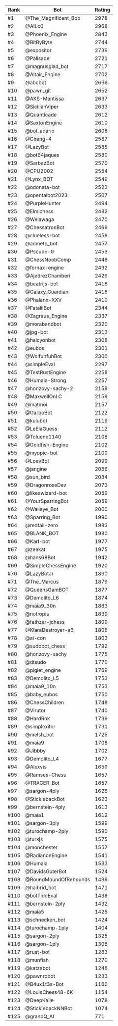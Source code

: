 Rank|Bot|Rating
---|---|---
#1|@The_Magnificent_Bob|2978
#2|@AILc0|2968
#3|@Phoenix_Engine|2843
#4|@BitByByte|2744
#5|@expositor|2739
#6|@Palisade|2721
#7|@magnusglad_bot|2717
#8|@Altair_Engine|2702
#9|@abcbot|2666
#10|@pawn_git|2652
#11|@AKS-Mantissa|2637
#12|@SicilianViper|2633
#13|@Quanticade|2612
#14|@SaxtonEngine|2610
#15|@bot_adario|2608
#16|@Cheng-4|2587
#17|@LazyBot|2585
#18|@bot64jaques|2580
#19|@SarbazBot|2570
#20|@CPU2002|2554
#21|@Lynx_BOT|2549
#22|@odonata-bot|2523
#23|@opentalbot2023|2507
#24|@PurpleHunter|2494
#25|@Elmichess|2482
#26|@Weiawaga|2470
#27|@ChessatronBot|2469
#28|@clueless-bot|2458
#29|@admete_bot|2457
#30|@Pseudo-0|2453
#31|@ChessNoobComp|2448
#32|@fornax-engine|2432
#33|@AjedrezChamberi|2429
#34|@beatrijs-bot|2418
#35|@Galaxy_Guardian|2418
#36|@Phalanx-XXV|2410
#37|@FataliiBot|2344
#38|@Zagreus_Engine|2337
#39|@morabandbot|2320
#40|@jpg-bot|2313
#41|@halcyonbot|2308
#42|@eubos|2301
#43|@WolfuhfuhBot|2300
#44|@simpleEval|2297
#45|@TestRustEngine|2258
#46|@Humaia-Strong|2257
#47|@honzovy-sachy-2|2159
#48|@MaxwellOnLC|2159
#49|@matmoi|2157
#50|@GarboBot|2122
#51|@kulubot|2119
#52|@LeElaGuess|2112
#53|@Toluene1140|2108
#54|@Goldfish-Engine|2102
#55|@myopic-bot|2100
#56|@LoevBot|2099
#57|@jangine|2086
#58|@sun_bird|2084
#59|@DragonroseDev|2073
#60|@likeawizard-bot|2059
#61|@YourSparringBot|2059
#62|@Walleye_Bot|2000
#63|@Sparring_Bot|1990
#64|@redtail-zero|1983
#65|@BLANK_BOT|1980
#66|@Karl-bot|1977
#67|@zeekat|1975
#68|@hans68Bot|1942
#69|@SimpleChessEngine|1920
#70|@LazyBotJr|1890
#71|@The_Marcus|1879
#72|@QueensGamBOT|1877
#73|@Demolito_L6|1874
#74|@maia9_30n|1863
#75|@notropis|1839
#76|@fathzer-jchess|1809
#77|@KlaraDestroyer-aB|1808
#78|@ai-con|1803
#79|@sudobot_chess|1792
#80|@honzovy-sachy|1775
#81|@dtsudo|1770
#82|@piglet_engine|1769
#83|@Demolito_L5|1753
#84|@maia9_10n|1753
#85|@baby_eubos|1750
#86|@ChessChildren|1748
#87|@Virutor|1740
#88|@HardRok|1739
#89|@simplexitor|1731
#90|@melsh_bot|1725
#91|@maia9|1708
#92|@Jibbby|1702
#93|@Demolito_L4|1677
#94|@Alexvis|1659
#95|@Ramses-Chess|1657
#96|@TRACER_Bot|1657
#97|@sargon-4ply|1626
#98|@SticklebackBot|1623
#99|@bernstein-4ply|1613
#100|@maia1|1612
#101|@sargon-3ply|1599
#102|@turochamp-2ply|1590
#103|@turkjs|1575
#104|@monchester|1557
#105|@RadianceEngine|1541
#106|@Humaia|1533
#107|@DavidsGuterBot|1524
#108|@RoundMoundOfRebounds|1499
#109|@haibrid_bot|1471
#110|@botTideEval|1436
#111|@bernstein-2ply|1432
#112|@maia5|1425
#113|@schnecken_bot|1424
#114|@turochamp-1ply|1404
#115|@sargon-2ply|1325
#116|@sargon-1ply|1308
#117|@rust-bot|1283
#118|@munfish|1270
#119|@katzebot|1248
#120|@pawnrobot|1233
#121|@B4ux1t3s-Bot|1160
#122|@LouisChess48-6K|1154
#123|@DeepKalle|1078
#124|@SticklebackNNBot|1074
#125|@grandQ_AI|771

